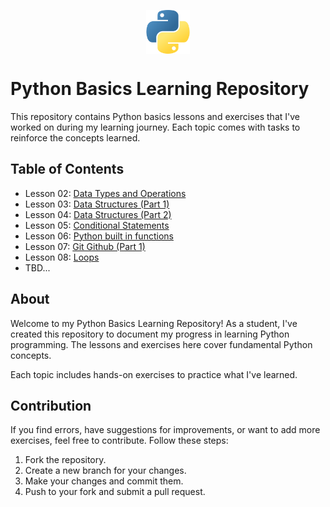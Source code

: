 
<img src="python.png" width="70px" style="margin: 30px auto 0px auto; display: block;">

# Python Basics Learning Repository

This repository contains Python basics lessons and exercises that I've worked on during my learning journey. Each topic comes with tasks to reinforce the concepts learned.


## Table of Contents

- Lesson 02: [Data Types and Operations](https://github.com/KrasAlena/Lessons/blob/main/Lesson02_DataTypes%26Operations.py)
- Lesson 03: [Data Structures (Part 1)](https://github.com/KrasAlena/Lessons/blob/main/Lesson02_DataTypes%26Operations.py)
- Lesson 04: [Data Structures (Part 2)](https://github.com/KrasAlena/Lessons/blob/main/Lesson02_DataTypes%26Operations.py)
- Lesson 05: [Conditional Statements](https://github.com/KrasAlena/Lessons/blob/main/Lesson02_DataTypes%26Operations.py)
- Lesson 06: [Python built in functions](https://github.com/KrasAlena/Lessons/blob/main/Lesson02_DataTypes%26Operations.py)
- Lesson 07: [Git Github (Part 1)](https://github.com/KrasAlena/Lessons/blob/main/Lesson02_DataTypes%26Operations.py)
- Lesson 08: [Loops](https://github.com/KrasAlena/Lessons/blob/main/Lesson02_DataTypes%26Operations.py)
- TBD...
## About

Welcome to my Python Basics Learning Repository! As a student, I've created this repository to document my progress in learning Python programming. The lessons and exercises here cover fundamental Python concepts.

Each topic includes hands-on exercises to practice what I've learned.

## Contribution

If you find errors, have suggestions for improvements, or want to add more exercises, feel free to contribute. Follow these steps:

1. Fork the repository.
2. Create a new branch for your changes.
3. Make your changes and commit them.
4. Push to your fork and submit a pull request.
